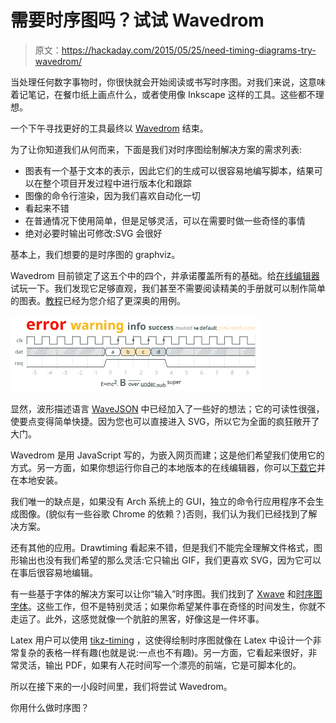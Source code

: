 # 需要时序图吗？试试 Wavedrom

> 原文：<https://hackaday.com/2015/05/25/need-timing-diagrams-try-wavedrom/>

当处理任何数字事物时，你很快就会开始阅读或书写时序图。对我们来说，这意味着记笔记，在餐巾纸上画点什么，或者使用像 Inkscape 这样的工具。这些都不理想。

一个下午寻找更好的工具最终以 [Wavedrom](http://wavedrom.com/) 结束。

为了让你知道我们从何而来，下面是我们对时序图绘制解决方案的需求列表:

*   图表有一个基于文本的表示，因此它们的生成可以很容易地编写脚本，结果可以在整个项目开发过程中进行版本化和跟踪
*   图像的命令行渲染，因为我们喜欢自动化一切
*   看起来不错
*   在普通情况下使用简单，但是足够灵活，可以在需要时做一些奇怪的事情
*   绝对必要时输出可修改:SVG 会很好

基本上，我们想要的是时序图的 graphviz。

Wavedrom 目前锁定了这五个中的四个，并承诺覆盖所有的基础。给[在线编辑器](http://wavedrom.com/editor.html)试玩一下。我们发现它足够直观，我们甚至不需要阅读精美的手册就可以制作简单的图表。[教程](http://wavedrom.com/tutorial.html)已经为您介绍了更深奥的用例。

[![foo](img/31bb51c18e056c92c727764a053328c9.png)](https://hackaday.com/wp-content/uploads/2015/05/foo.png)

显然，波形描述语言 [WaveJSON](https://github.com/drom/wavedrom/wiki/WaveJSON) 中已经加入了一些好的想法；它的可读性很强，使要点变得简单快捷。因为您也可以直接进入 SVG，所以它为全面的疯狂敞开了大门。

Wavedrom 是用 JavaScript 写的，为嵌入网页而建；这是他们希望我们使用它的方式。另一方面，如果你想运行你自己的本地版本的在线编辑器，你可以[下载它](https://github.com/wavedrom/wavedrom.github.io/releases)并在本地安装。

我们唯一的缺点是，如果没有 Arch 系统上的 GUI，独立的命令行应用程序不会生成图像。(貌似有一些谷歌 Chrome 的依赖？)否则，我们认为我们已经找到了解决方案。

还有其他的应用。Drawtiming 看起来不错，但是我们不能完全理解文件格式，图形输出也没有我们希望的那么灵活:它只输出 GIF，我们更喜欢 SVG，因为它可以在事后很容易地编辑。

有一些基于字体的解决方案可以让你“输入”时序图。我们找到了 [Xwave](http://www.josephpalmer.com/cgi-local/View_Permalink.cgi?entry=2004/6/30/02:31:40:163) 和[时序图字体](http://www.pcserviceselectronics.co.uk/fonts/index.php)。这些工作，但不是特别灵活；如果你希望某件事在奇怪的时间发生，你就不走运了。此外，这感觉就像一个肮脏的黑客，好像这是一件坏事。

Latex 用户可以使用 [tikz-timing](http://www.ctan.org/tex-archive/graphics/pgf/contrib/tikz-timing/) ，这使得绘制时序图就像在 Latex 中设计一个非常复杂的表格一样有趣(也就是说:一点也不有趣)。另一方面，它看起来很好，非常灵活，输出 PDF，如果有人花时间写一个漂亮的前端，它是可脚本化的。

所以在接下来的一小段时间里，我们将尝试 Wavedrom。

你用什么做时序图？